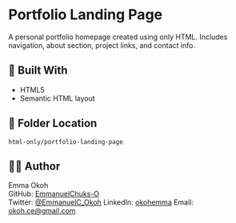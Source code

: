# Portfolio Landing Page

A personal portfolio homepage created using only HTML. Includes navigation, about section, project links, and contact info.

## 🔧 Built With
- HTML5
- Semantic HTML layout

## 📂 Folder Location
`html-only/portfolio-landing-page`

## 🧑‍💻 Author
Emma Okoh  
GitHub: [EmmanuelChuks-O](https://github.com/EmmanuelChuks-O)  
Twitter: [@EmmanuelC_Okoh](https://x.com/EmmanuelC_Okoh)
LinkedIn: [okohemma](https://www.linkedin.com/in/okohemma/)
Email: okoh.ce@gmail.com 